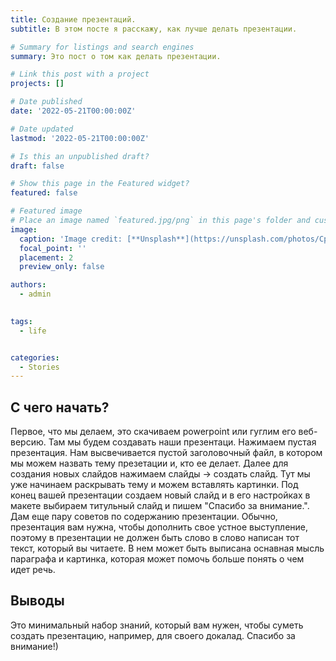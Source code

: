 ```yaml
---
title: Создание презентаций.
subtitle: В этом посте я расскажу, как лучше делать презентации.

# Summary for listings and search engines
summary: Это пост о том как делать презентации.

# Link this post with a project
projects: []

# Date published
date: '2022-05-21T00:00:00Z'

# Date updated
lastmod: '2022-05-21T00:00:00Z'

# Is this an unpublished draft?
draft: false

# Show this page in the Featured widget?
featured: false

# Featured image
# Place an image named `featured.jpg/png` in this page's folder and customize its options here.
image:
  caption: 'Image credit: [**Unsplash**](https://unsplash.com/photos/CpkOjOcXdUY)'
  focal_point: ''
  placement: 2
  preview_only: false

authors:
  - admin
  

tags:
  - life


categories:
  - Stories
---
```


## С чего начать?

Первое, что мы делаем, это скачиваем powerpoint или гуглим его веб-версию. Там мы будем создавать наши презентаци. Нажимаем пустая презентация. Нам высвечивается пустой заголовочный файл, в котором мы можем назвать тему презетации и, кто ее делает. Далее для создания новых слайдов нажимаем слайды -> создать слайд. Тут мы уже начинаем раскрывать тему и можем вставлять картинки. Под конец вашей презентации создаем новый слайд и в его настройках в макете выбираем титульный слайд и пишем "Спасибо за внимание.". 
Дам еще пару советов по содержанию презентации. Обычно, презентация вам нужна, чтобы дополнить свое устное выступление, поэтому в презентации не должен быть слово в слово написан тот текст, который вы читаете. В нем может быть выписана оснавная мысль параграфа и картинка, которая может помочь больше понять о чем идет речь.

## Выводы

Это минимальный набор знаний, который вам нужен, чтобы суметь создать презентацию, например, для своего докалад. Спасибо за внимание!)

